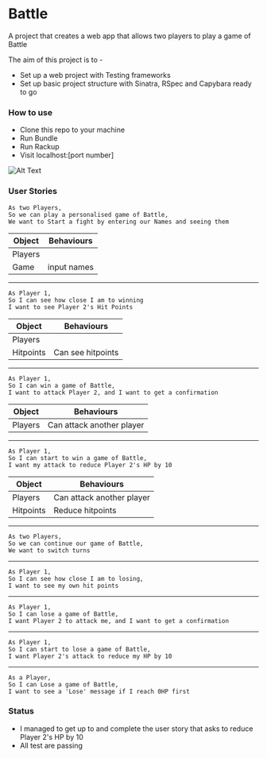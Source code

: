 # Battle
A project that creates a web app that allows two players to play a game of Battle

The aim of this project is to -
- Set up a web project with Testing frameworks
- Set up basic  project structure with Sinatra, RSpec and Capybara ready to go

### How to use 
- Clone this repo to your machine
- Run Bundle
- Run Rackup
- Visit localhost:[port number]

![Alt Text](https://media.giphy.com/media/VJwEmAHaC5fTn7AJrc/giphy.gif)
### User Stories
```
As two Players,
So we can play a personalised game of Battle,
We want to Start a fight by entering our Names and seeing them
```

Object | Behaviours
-|-
Players  |  
Game  | input names

---
```
As Player 1,
So I can see how close I am to winning
I want to see Player 2's Hit Points
```

Object | Behaviours
-|-
Players  | 
Hitpoints  | Can see hitpoints

---
```
As Player 1,
So I can win a game of Battle,
I want to attack Player 2, and I want to get a confirmation
```

Object | Behaviours
-|-
Players  | Can attack another player

---
```
As Player 1,
So I can start to win a game of Battle,
I want my attack to reduce Player 2's HP by 10
```

Object | Behaviours
-|-
Players  | Can attack another player
Hitpoints  | Reduce hitpoints

---
```
As two Players,
So we can continue our game of Battle,
We want to switch turns
```

---
```
As Player 1,
So I can see how close I am to losing,
I want to see my own hit points
```

---
```
As Player 1,
So I can lose a game of Battle,
I want Player 2 to attack me, and I want to get a confirmation
```

---
```
As Player 1,
So I can start to lose a game of Battle,
I want Player 2's attack to reduce my HP by 10
```

---
```
As a Player,
So I can Lose a game of Battle,
I want to see a 'Lose' message if I reach 0HP first
```
### Status
- I managed to get up to and complete the user story that asks to reduce Player 2's HP by 10
- All test are passing 
